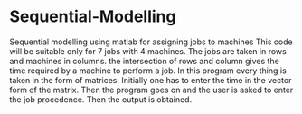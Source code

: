 # Sequential-Modelling
Sequential modelling using matlab for assigning jobs to machines
This code will be suitable only for 7 jobs with 4 machines. The jobs are taken in rows and machines in columns. the intersection of rows and column gives the time required by a machine to perform a job. In this program every thing is taken in the form of matrices. Initially one has to enter the time in the vector form of the matrix. Then the program goes on and the user is asked to enter the job procedence. Then the output is obtained.
